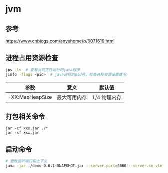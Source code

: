 # jvm

## 参考

https://www.cnblogs.com/anyehome/p/9071619.html

## 进程占用资源检查

``` bash
jps -lv  # 查看当前正在运行的java程序
jinfo -flags <pid>  # java进程的pid号。检查进程资源设置情况
```

| 参数 | 意义 | 默认值 |
| --- | ---| ---|
| -XX:MaxHeapSize | 最大可用内存 | 1/4 物理内存 |

## 打包相关命令

```
jar -cf xxx.jar ./*
jar -xf xxx.jar
```

## 启动命令

``` bash
# 更改监听端口和上下文
java -jar ./demo-0.0.1-SNAPSHOT.jar --server.port=8080 --server.servlet.context-path=/app
```

